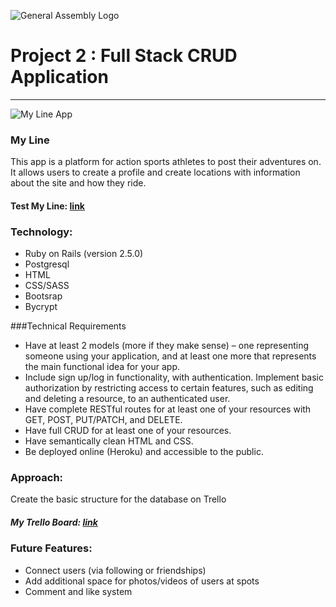 
![General Assembly Logo](https://raw.githubusercontent.com/generalassembly/ga-ruby-on-rails-for-devs/master/images/ga.png)

# Project 2 : Full Stack CRUD Application
---------------------------------- 

![My Line App](https://i.imgur.com/OswiKsa.png)

### My Line 
This app is a platform for action sports athletes to post their adventures on. It allows users to create a profile and create locations with information about the site and how they ride. 
#### Test My Line: [link](https://lit-thicket-42502.herokuapp.com/)

### Technology: 
* Ruby on Rails (version 2.5.0)
* Postgresql
* HTML
* CSS/SASS
* Bootsrap
* Bycrypt

###Technical Requirements

* Have at least 2 models (more if they make sense) – one representing someone using your application, and at least one more that represents the main functional idea for your app.
* Include sign up/log in functionality, with authentication. Implement basic authorization by restricting access to certain features, such as editing and deleting a resource, to an authenticated user.
* Have complete RESTful routes for at least one of your resources with GET, POST, PUT/PATCH, and DELETE.
* Have full CRUD for at least one of your resources.
* Have semantically clean HTML and CSS.
* Be deployed online (Heroku) and accessible to the public.


### Approach:
Create the basic structure for the database on Trello

##### My Trello Board: [link](https://trello.com/b/btyViAYJ/project-2-wdi-56 )

### Future Features:
* Connect users (via following or friendships)
* Add additional space for photos/videos of users at spots
* Comment and like system




